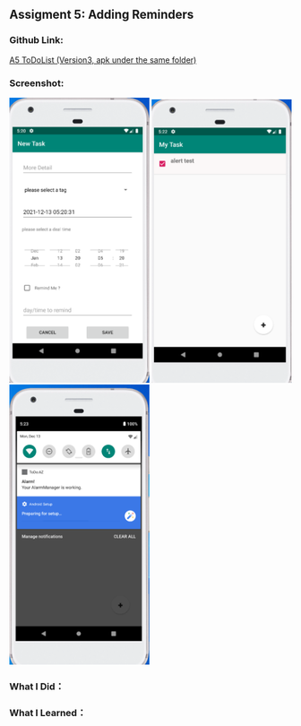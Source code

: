 ## Assigment 5: Adding Reminders


### Github Link:
[A5 ToDoList (Version3, apk under the same folder)](https://github.com/anqizhao1024/cs5520project/tree/main/A5)

### Screenshot:
<img src="https://raw.githubusercontent.com/anqizhao1024/cs5520project/gh-pages/_pics/A5-1.PNG" width="250"/> <img src="https://raw.githubusercontent.com/anqizhao1024/cs5520project/gh-pages/_pics/A5-2.PNG" width="250"/> <img src="https://raw.githubusercontent.com/anqizhao1024/cs5520project/gh-pages/_pics/A5-3.PNG" width="250"/>


### What I Did：


### What I Learned：
